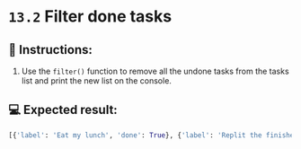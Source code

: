 # `13.2` Filter done tasks

## 📝 Instructions:

1. Use the `filter()` function to remove all the undone tasks from the tasks list and print the new list on the console.

## 💻 Expected result:

```py
[{'label': 'Eat my lunch', 'done': True}, {'label': 'Replit the finishes', 'done': True}, {'label': 'Read a book', 'done': True}]
```
